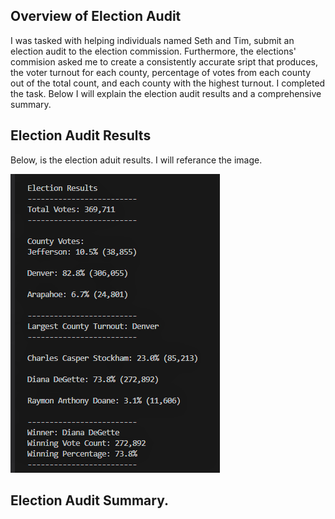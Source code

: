## Overview of Election Audit 
  I was tasked with helping individuals named Seth and Tim, submit an election audit to the election commission. Furthermore, the elections' commision asked
me to create a consistently accurate sript that produces, the voter turnout for each county, percentage of votes from each county out of the total count, and each county with the highest turnout. I completed the task. Below I will explain the election audit results and a comprehensive summary. 

## Election Audit Results 
Below, is the election aduit results. I will referance the image.



![Election Analysis](https://github.com/Aszeal/Election_Analysis-/blob/main/Resources%20Election%20Analysis/Election%20Analysis%20text.png)

## Election Audit Summary.
